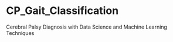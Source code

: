 # CP_Gait_Classification
Cerebral Palsy Diagnosis with Data Science and Machine Learning Techniques
